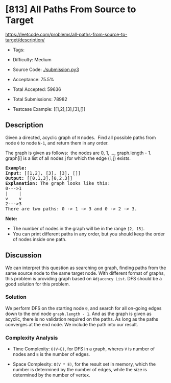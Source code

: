 # [813] All Paths From Source to Target

<https://leetcode.com/problems/all-paths-from-source-to-target/description/>

- Tags: 

- Difficulty: Medium

- Source Code: [./submission.py3](./submission.py3)

- Acceptance: 75.5%

- Total Accepted: 59636

- Total Submissions: 78982

- Testcase Example: [[1,2],[3],[3],[]]

## Description

<p>Given a directed, acyclic graph of <code>N</code> nodes.&nbsp; Find all possible paths from node <code>0</code> to node <code>N-1</code>, and return them in any order.</p>

<p>The graph is given as follows:&nbsp; the nodes are 0, 1, ..., graph.length - 1.&nbsp; graph[i] is a list of all nodes j for which the edge (i, j) exists.</p>

<pre>
<strong>Example:</strong>
<strong>Input:</strong> [[1,2], [3], [3], []] 
<strong>Output:</strong> [[0,1,3],[0,2,3]] 
<strong>Explanation:</strong> The graph looks like this:
0---&gt;1
|    |
v    v
2---&gt;3
There are two paths: 0 -&gt; 1 -&gt; 3 and 0 -&gt; 2 -&gt; 3.
</pre>

<p><strong>Note:</strong></p>

<ul>
	<li>The number of nodes in the graph will be in the range <code>[2, 15]</code>.</li>
	<li>You can print different paths in any order, but you should keep the order of nodes inside one path.</li>
</ul>

## Discussion

We can interpret this question as searching on graph, finding paths from the
same source node to the same target node. With different format of graphs,
this problem is providing graph based on `Adjacency List`. DFS should
be a good solution for this problem.

### Solution

We perform DFS on the starting node `0`, and search for all on-going edges down
to the end node `graph.length - 1`. And as the graph is given as acyclic, there
is no validation required on the paths. As long as the paths converges at the
end node. We include the path into our result.

### Complexity Analysis

- Time Complexity: `O(V+E)`, for DFS in a graph, wheres `V` is number of nodes
  and `E` is the number of edges.

- Space Complexity: `O(V * E)`, for the result set in memory, which the number
  is determined by the number of edges, while the size is determined by the
  number of vertex.
